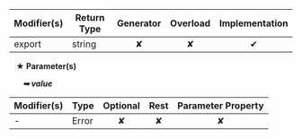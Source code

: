 | Modifier(s)                            | Return Type                    | Generator                        | Overload                         | Implementation                        |
|----------------------------------------|--------------------------------|:--------------------------------:|:--------------------------------:|:-------------------------------------:|
| export | string | ✘ | ✘  | ✔ |

&nbsp;&nbsp; **&#9733; Parameter(s)**

&nbsp;&nbsp;&nbsp;&nbsp;&nbsp; _**&#10149; value**_

| Modifier(s)                              | Type                        | Optional                           | Rest                          | Parameter Property                          |
|------------------------------------------|-----------------------------|:----------------------------------:|:-----------------------------:|:-------------------------------------------:|
| - | Error | ✘  | ✘ | ✘ |